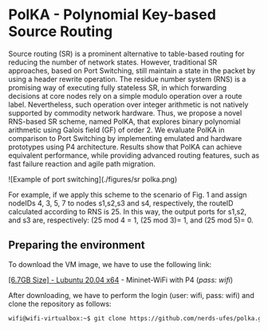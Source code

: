 # PolKA - Polynomial Key-based Source Routing

Source routing (SR) is a prominent alternative to table-based routing for reducing the number of network states. However, traditional SR approaches, based on Port Switching, still maintain a state in the packet by using a header rewrite operation. The residue number system (RNS) is a promising way of executing fully stateless SR, in which forwarding decisions at core nodes rely on a simple modulo operation over a route label. Nevertheless, such operation over integer arithmetic is not natively supported by commodity network hardware. Thus, we propose a novel RNS-based SR scheme, named PolKA, that explores binary polynomial arithmetic using Galois field (GF) of order 2. We evaluate PolKA in comparison to Port Switching by implementing emulated and hardware prototypes using P4 architecture. Results show that PolKA can achieve equivalent performance, while providing advanced routing features, such as fast failure reaction and agile path migration.

![Example of port switching](./figures/sr polka.png)

For example, if we apply this scheme to the scenario of Fig. 1 and assign nodeIDs 4, 3, 5, 7 to nodes s1,s2,s3 and s4, respectively, the routeID calculated according to RNS is 25. In this way, the output ports for s1,s2, and s3 are, respectively: (25 mod 4 = 1, (25 mod 3)= 1, and (25 mod 5)= 0.

## Preparing the environment

To download the VM image, we have to use the following link:

[[6.7GB Size] - Lubuntu 20.04 x64](https://drive.google.com/file/d/1oozRqFO2KjjxW0Ob47d6Re4i6ay1wdwg/view?usp=sharing) - Mininet-WiFi with P4 (_pass: wifi_)

After downloading, we have to perform the login (user: wifi, pass: wifi) and clone the repository as follows:

```sh
wifi@wifi-virtualbox:~$ git clone https://github.com/nerds-ufes/polka.git
```
